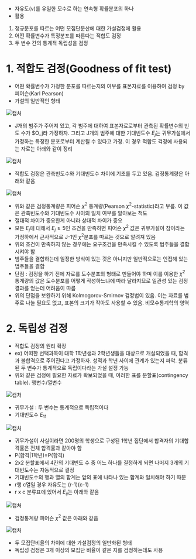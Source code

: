 - 자유도(v)를 유일한 모수로 하는 연속형 확률분포의 하나
- 활용
1. 정규분포를 따르는 어떤 모집단분산에 대한 가설검정에 활용
2. 어떤 확률변수가 특정분포를 따른다는 적합도 검정
3. 두 변수 간의 통계적 독립성을 검정

# 1. 적합도 검정(Goodness of fit test)
- 어떤 확률변수가 가정한 분포를 따르는지의 여부를 표본자료를 이용하여 검정 by 피어슨(Karl Pearson)
- 가설의 일반적인 형태

![캡처](https://user-images.githubusercontent.com/80622859/183410579-e9873451-dafd-4eb7-80a8-17d4ef8b8094.PNG)

- J개의 범주가 주어져 있고, 각 범주에 대하여 표본자료로부터 관측된 확률변수의 빈도 수가 $O_j라 가정하자. 그리고 J개의 범주에 대한 기대빈도수 $E_j$는 귀무가설에서 가정하는 특정한 분포로부터 계산될 수 있다고 가정. 이 경우 적합도 걱정에 사용되는 자료는 아래와 같이 정리

![캡처](https://user-images.githubusercontent.com/80622859/183417308-efdcebb2-a3ec-45f7-95c2-a7b0b1069eaa.PNG)

- 적합도 검정은 관측빈도수와 기대빈도수 차이에 기초를 두고 있음. 검정통계량은 아래와 같음

![캡처](https://user-images.githubusercontent.com/80622859/183417473-f6294c94-9534-4a06-a2ab-97b3d39d5799.PNG)

- 위와 같은 검정통계량은 피어슨 $\chi^2$ 통계량(Pearson $\chi^2$-statistic)라고 부름. 이 값은 관측빈도수와 기대빈도수 사이의 일치 여부를 알아보는 척도
- 절대적 차이가 중요한게 아니라 상대적 차이가 중요
- 모든 $E_j$에 대해서 $E_j \geq 5$인 조건을 만족하면 피어슨 $\chi^2$ 값은 귀무가설이 참이라는 가정하에서 근사적으로 J-1인 $\chi^2$분포를 따르는 것으로 알려져 있음
- 위의 조건이 만족하지 않는 경우에는 요구조건을 만족시킬 수 있도록 범주들을 결합시켜야 함
- 범주들을 결합하는데 일정한 방식이 있는 것은 아니지만 일반적으로는 인접해 있는 범주들을 결합
- 단점 : 검정을 하기 전에 자료를 도수분포의 형태로 만들어야 하며 이를 이용한  $\chi^2$ 통계량의 값은 도수분포를 어떻게 작성하느냐에 따라 달라지므로 일관성 있는 검정결과를 얻는데 어려움이 따름
- 위의 단점을 보완하기 위해 Kolmogorov-Smirnov 검정법이 있음. 이는 자료를 범주로 나눌 필요도 없고, 표본의 크기가 작아도 사용할 수 있음. 비모수통계학의 영역

# 2. 독립성 검정
- 적합도 검정의 원리 확장
- ex) 어떠한 선택과목이 대학 1학년생과 2학년생들을 대상으로 개설되었을 때, 합격과 불합격으로 주어진다고 가정하자. 성적과 학년 사이에 관계가 있는지 파악. 분류된 두 변수가 통계적으로 독립이다라는 가설 설정 가능
- 위와 같은 검정에 필요한 자료가 확보되었을 때, 이러한 표를 분할표(contingency table). 행변수/열변수

![캡처](https://user-images.githubusercontent.com/80622859/183421711-54cb2d59-e63b-4681-b8ec-7cc8cc7e83be.PNG)

- 귀무가설 : 두 변수는 통계적으로 독립적이다
- 기대빈도수 $E_{11}$

![캡처](https://user-images.githubusercontent.com/80622859/183422016-d5ccfd79-9425-4672-8233-8ab8b0a02199.PNG)

- 귀무가설이 사실이라면 200명의 학생으로 구성된 1학년 집단에서 합격자의 기대합격률은 전체 합격률과 같아야 함
- P(합격|1학년)=P(합격)
- 2x2 분할표에서 4칸의 기대빈도 수 중 어느 하나를 결정하게 되면 나머지 3개의 기대빈도수는 자동적으로 결정
- 기대빈도수의 행과 열의 합계는 앞의 표에 나타나 있는 합계와 일치해야 하기 때문
- r행 c열일 경우 자유도는 (r-1)(c-1)
- r x c 분류표에 있어서 $E_{ij}$는 아래와 같음

![캡처](https://user-images.githubusercontent.com/80622859/183428829-cac1b01a-d8e0-4435-8361-60c1b3948489.PNG)

- 검정통계량 피어슨 $\chi^2$ 값은 아래와 같음

![캡처](https://user-images.githubusercontent.com/80622859/183428948-97def49c-4838-4b51-bd82-3af422cbe304.PNG)

- 두 모집단비율의 차이에 대한 가설검정의 일반화된 형태
- 독립성 검정은 3개 이상의 모집단 비율이 같은 지를 검정하는데도 사용

